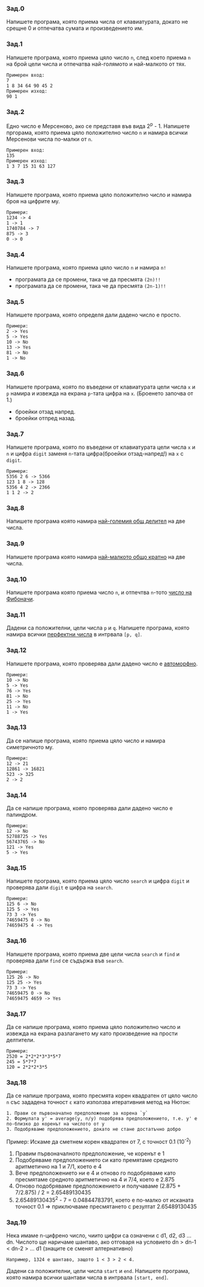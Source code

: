 ### Зад.0
Напишете програма, която приема числа от клавиатурата, докато не срещне 0 и отпечатва сумата и произведението им.

### Зад.1
Напишете програма, която приема цяло число `n`, след което приема `n` на брой цели числа и отпечатва най-голямото и най-малкото от тях.

	Примерен вход:
    7
    1 8 34 64 90 45 2
    Примерен изход:
    90 1

### Зад.2
Едно число е Мерсеново, ако се представя във вида 2<sup>p</sup> - 1. Напишете пргорама, която приема цяло положително число `n` и намира всички Мерсенови числа по-малки от `n`.

    Примерен вход:
    135
    Примерен изход:
    1 3 7 15 31 63 127


### Зад.3
Напишете програма, която приема цяло положително число и намира броя на цифрите му.

    Примери:
    1234 -> 4
    1 -> 1
    1740784 -> 7
    875 -> 3
    0 -> 0

### Зад.4
Напишете програма, която приема цяло число `n` и намира `n!`
 * програмата да се промени, така че да пресмята `(2n)!!`
 * програмата да се промени, така че да пресмята `(2n-1)!!`

### Зад.5
Напишете програма, която определя дали дадено число е просто.

    Примери:
    2 -> Yes
    5 -> Yes
    10 -> No
    13 -> Yes
    81 -> No
    1 -> No

### Зад.6
Напишете програма, която по въведени от клавиатурата цели числа `x` и `p` намира и извежда на екрана `p`-тата цифра на `x`. (Броенето започва от 1.)
* броейки отзад напред.
* броейки отпред назад.

### Зад.7
Напишете програма, която по въведени от клавиатурата цели числа `x` и `n` и цифра `digit` заменя `n`-тата цифра(броейки отзад-напред!) на `x` с `digit`.

    Примери:
    5356 2 6 -> 5366
    123 1 8 -> 128
    5356 4 2 -> 2366
    1 1 2 -> 2

### Зад.8
Напишете програма която намира [най-големия общ делител](https://en.wikipedia.org/wiki/Greatest_common_divisor) на две числа.

### Зад.9
Напишете програма която намира [най-малкото общо кратно](https://en.wikipedia.org/wiki/Least_common_multiple) на две числа.

### Зад.10
Напишете програма която приема число `n`, и отпечтва `n`-тото [число на Фибоначи](https://en.wikipedia.org/wiki/Fibonacci_number).

### Зад.11
Дадени са положителни, цели числа `p` и `q`. Напишете програма, която намира всички [перфектни числа](https://en.wikipedia.org/wiki/Perfect_number) в интрвала `[p, q]`.

### Зад.12
Напишете програма, която проверява дали дадено число е [автоморфно](https://en.wikipedia.org/wiki/Automorphic_number).

    Примери:
    10 -> No
    5 -> Yes
    76 -> Yes
    81 -> No
    25 -> Yes
    11 -> No
    1 -> Yes

### Зад.13
Да се напише програма, която приема цяло число и намира симетричното му.

	Примери:
    12 -> 21
    12861 -> 16821
    523 -> 325
    2 -> 2

### Зад.14
Да се напише програма, която проверява дали дадено число е палиндром.

    Примери:
    12 -> No
    52788725 -> Yes
    56743765 -> No
    121 -> Yes
    5 -> Yes

### Зад.15
Напишете програма, която приема цяло число `search` и цифра `digit` и проверява дали `digit` е цифра на `search`.

    Примери:
    125 6 -> No
    125 5 -> Yes
    73 3 -> Yes
    74659475 0 -> No
    74659475 4 -> Yes

### Зад.16
Напишете програма, която приема две цели числа `search` и `find` и проверява дали `find` се съдържа във `search`.

    Примери:
    125 26 -> No
    125 25 -> Yes
    73 3 -> Yes
    74659475 0 -> No
    74659475 4659 -> Yes

### Зад.17
Да се напише програма, която приема цяло положително число и извежда на екрана разлагането му като произведение на прости делтители.

	Примери:
    2520 = 2*2*2*3*3*5*7
    245 = 5*7*7
    120 = 2*2*2*3*5

### Зад.18
Да се напише програма, която пресмята корен квадратен от цяло число `n` със зададена точност `ε` като използва итеративния метод на Нютон:

	1. Прави се първоначално предположение за корена `y`
	2. Формулата y' = average(y, n/y) подобрява предположението, т.е. y' е по-близко до коренът на числото от y
	3. Подобряваме предположението, докато не стане достатъчно добро


Пример: Искаме да сметнем корен квадратен от 7, с точност 0.1 (10<sup>-2</sup>)

1. Правим първоначалното предположение, че коренът е 1
2. Подобряваме предположението си като премятаме средното аритметично на 1 и 7/1, което е 4
3. Вече предположението ни е 4 и отново го подобряваме като пресмятаме средното аритметично на 4 и 7/4, което е 2.875
4. Отново подобряваме предположението и получаваме (2.875 + 7/2.875) / 2 = 2.65489130435
5. 2.65489130435<sup>2</sup> - 7 = 0.04844783791, което е по-малко от исканата точност 0.1 => приключваме пресмятането с резултат 2.65489130435

### Зад.19
Нека имаме n-цифрено число, чиито цифри са означени с d1, d2, d3 ... dn. Числото ще наричаме шантаво, ако отговаря на условието dn > dn-1 < dn-2 > ... d1 (знаците се сменят алтернативно)

	Например, 1324 е шантаво, защото 1 < 3 > 2 < 4.

Дадени са положителни, цели числа `start` и `end`. Напишете програма, която намира всички шантави числа в интрвала `[start, end]`.

